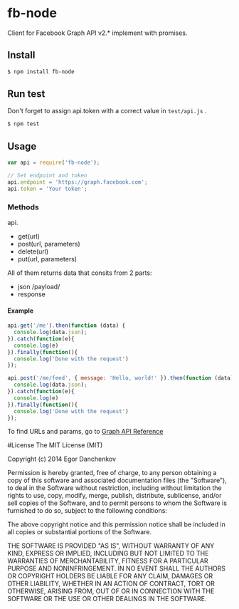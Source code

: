 fb-node
===============

Client for Facebook Graph API v2.* implement with promises.

## Install

```bash
$ npm install fb-node
```

## Run test

Don't forget to assign api.token with a correct value in ```test/api.js``` . 

```bash
$ npm test
```

## Usage

```javascript
var api = require('fb-node');

// Set endpoint and token
api.endpoint = 'https://graph.facebook.com';
api.token = 'Your token';
```


### Methods

api.

- get(url)
- post(url, parameters)
- delete(url)
- put(url, parameters)

All of them returns data that consits from 2 parts: 

- json /payload/
- response 

#### Example

```javascript
api.get('/me').then(function (data) {
  console.log(data.json);
}).catch(function(e){
  console.log(e)
}).finally(function(){
  console.log('Done with the request')
});

api.post('/me/feed', { message: 'Hello, world!' }).then(function (data) {
  console.log(data.json);
}).catch(function(e){
  console.log(e)
}).finally(function(){
  console.log('Done with the request')
});
```

To find URLs and params, go to [Graph API Reference](https://developers.facebook.com/docs/graph-api/reference/v2.1)

#License
The MIT License (MIT)

Copyright (c) 2014 Egor Danchenkov

Permission is hereby granted, free of charge, to any person obtaining a copy
of this software and associated documentation files (the "Software"), to deal
in the Software without restriction, including without limitation the rights
to use, copy, modify, merge, publish, distribute, sublicense, and/or sell
copies of the Software, and to permit persons to whom the Software is
furnished to do so, subject to the following conditions:

The above copyright notice and this permission notice shall be included in all
copies or substantial portions of the Software.

THE SOFTWARE IS PROVIDED "AS IS", WITHOUT WARRANTY OF ANY KIND, EXPRESS OR
IMPLIED, INCLUDING BUT NOT LIMITED TO THE WARRANTIES OF MERCHANTABILITY,
FITNESS FOR A PARTICULAR PURPOSE AND NONINFRINGEMENT. IN NO EVENT SHALL THE
AUTHORS OR COPYRIGHT HOLDERS BE LIABLE FOR ANY CLAIM, DAMAGES OR OTHER
LIABILITY, WHETHER IN AN ACTION OF CONTRACT, TORT OR OTHERWISE, ARISING FROM,
OUT OF OR IN CONNECTION WITH THE SOFTWARE OR THE USE OR OTHER DEALINGS IN THE
SOFTWARE.
